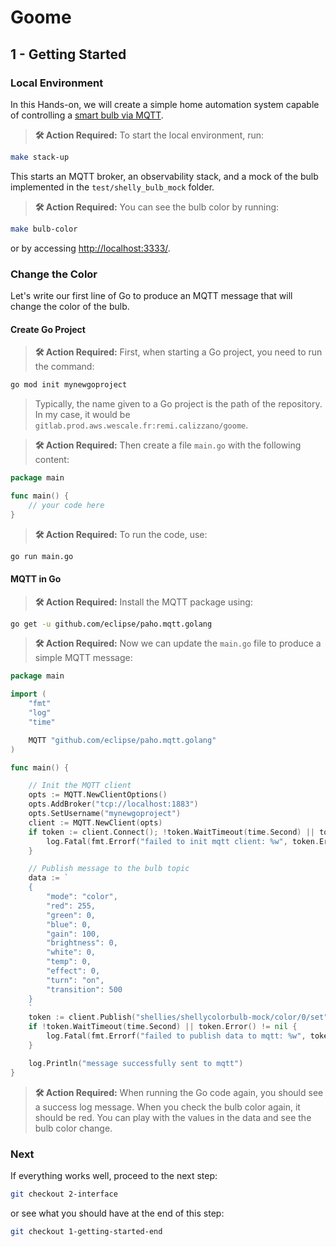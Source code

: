 # Goome

## 1 - Getting Started

### Local Environment

In this Hands-on, we will create a simple home automation system capable of controlling a [smart bulb via MQTT](https://shelly-api-docs.shelly.cloud/gen1/#shelly-bulb-rgbw-mqtt).

> **🛠️ Action Required:**
> To start the local environment, run:

```bash
make stack-up
```

This starts an MQTT broker, an observability stack, and a mock of the bulb implemented in the `test/shelly_bulb_mock` folder.

> **🛠️ Action Required:**
> You can see the bulb color by running:

```bash
make bulb-color
```

or by accessing [http://localhost:3333/](http://localhost:3333/).

### Change the Color

Let's write our first line of Go to produce an MQTT message that will change the color of the bulb.

#### Create Go Project

> **🛠️ Action Required:**
> First, when starting a Go project, you need to run the command:

```bash
go mod init mynewgoproject
```

> Typically, the name given to a Go project is the path of the repository. In my case, it would be `gitlab.prod.aws.wescale.fr:remi.calizzano/goome`.

> **🛠️ Action Required:**
> Then create a file `main.go` with the following content:

```go
package main

func main() {
    // your code here
}
```

> **🛠️ Action Required:**
> To run the code, use:

```bash
go run main.go
```

#### MQTT in Go

> **🛠️ Action Required:**
> Install the MQTT package using:

```bash
go get -u github.com/eclipse/paho.mqtt.golang
```

> **🛠️ Action Required:**
> Now we can update the `main.go` file to produce a simple MQTT message:

```go
package main

import (
    "fmt"
    "log"
    "time"

    MQTT "github.com/eclipse/paho.mqtt.golang"
)

func main() {

    // Init the MQTT client
    opts := MQTT.NewClientOptions()
    opts.AddBroker("tcp://localhost:1883")
    opts.SetUsername("mynewgoproject")
    client := MQTT.NewClient(opts)
    if token := client.Connect(); !token.WaitTimeout(time.Second) || token.Error() != nil {
        log.Fatal(fmt.Errorf("failed to init mqtt client: %w", token.Error()))
    }

    // Publish message to the bulb topic
    data := `
    {
        "mode": "color",    
        "red": 255,           
        "green": 0,         
        "blue": 0,        
        "gain": 100,        
        "brightness": 0,  
        "white": 0,         
        "temp": 0,       
        "effect": 0,        
        "turn": "on",       
        "transition": 500  
    }
    `
    token := client.Publish("shellies/shellycolorbulb-mock/color/0/set", 0, false, data)
    if !token.WaitTimeout(time.Second) || token.Error() != nil {
        log.Fatal(fmt.Errorf("failed to publish data to mqtt: %w", token.Error()))
    }

    log.Println("message successfully sent to mqtt")
}
```

> **🛠️ Action Required:**
> When running the Go code again, you should see a success log message. When you check the bulb color again, it should be red. You can play with the values in the data and see the bulb color change.

### Next

If everything works well, proceed to the next step:

```bash
git checkout 2-interface
```

or see what you should have at the end of this step:

```bash
git checkout 1-getting-started-end
```
